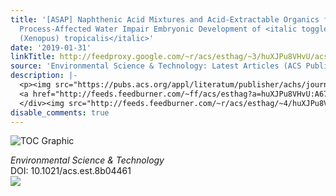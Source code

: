 ```yaml
---
title: '[ASAP] Naphthenic Acid Mixtures and Acid-Extractable Organics from Oil Sands
  Process-Affected Water Impair Embryonic Development of <italic toggle="yes">Silurana
  (Xenopus) tropicalis</italic>'
date: '2019-01-31'
linkTitle: http://feedproxy.google.com/~r/acs/esthag/~3/huXJPu8VHvU/acs.est.8b04461
source: 'Environmental Science & Technology: Latest Articles (ACS Publications)'
description: |-
  <p><img src="https://pubs.acs.org/appl/literatum/publisher/achs/journals/content/esthag/0/esthag.ahead-of-print/acs.est.8b04461/20190131/images/medium/es-2018-04461x_0004.gif" alt="TOC Graphic"/></p><div><cite>Environmental Science & Technology</cite></div><div>DOI: 10.1021/acs.est.8b04461</div><div class="feedflare">
  <a href="http://feeds.feedburner.com/~ff/acs/esthag?a=huXJPu8VHvU:A67awLnr1Tw:yIl2AUoC8zA"><img src="http://feeds.feedburner.com/~ff/acs/esthag?d=yIl2AUoC8zA" border="0"></img></a>
  </div><img src="http://feeds.feedburner.com/~r/acs/esthag/~4/huXJPu8VHvU" height="1" width="1" ...
disable_comments: true
---
```

<p><img src="https://pubs.acs.org/appl/literatum/publisher/achs/journals/content/esthag/0/esthag.ahead-of-print/acs.est.8b04461/20190131/images/medium/es-2018-04461x_0004.gif" alt="TOC Graphic"/></p><div><cite>Environmental Science & Technology</cite></div><div>DOI: 10.1021/acs.est.8b04461</div><div class="feedflare">
<a href="http://feeds.feedburner.com/~ff/acs/esthag?a=huXJPu8VHvU:A67awLnr1Tw:yIl2AUoC8zA"><img src="http://feeds.feedburner.com/~ff/acs/esthag?d=yIl2AUoC8zA" border="0"></img></a>
</div><img src="http://feeds.feedburner.com/~r/acs/esthag/~4/huXJPu8VHvU" height="1" width="1" ...
